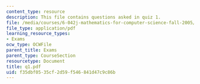 ```yaml
---
content_type: resource
description: This file contains questions asked in quiz 1.
file: /media/courses/6-042j-mathematics-for-computer-science-fall-2005/f35dbf0535cf2d59f546841d47c9c86b_q1.pdf
file_type: application/pdf
learning_resource_types:
- Exams
ocw_type: OCWFile
parent_title: Exams
parent_type: CourseSection
resourcetype: Document
title: q1.pdf
uid: f35dbf05-35cf-2d59-f546-841d47c9c86b
---
```


